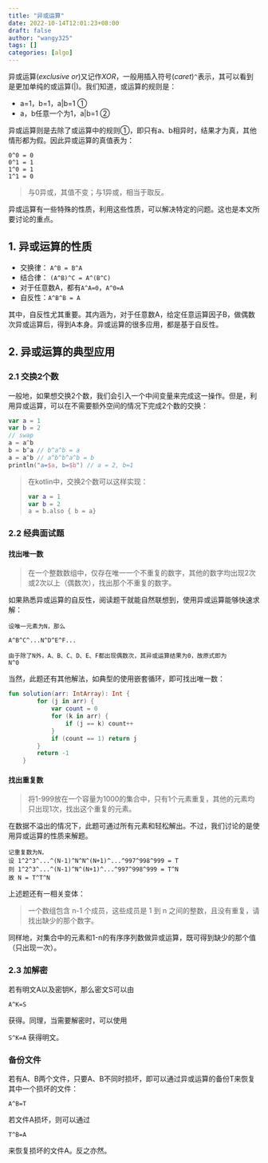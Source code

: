 ```yaml
---
title: "异或运算"
date: 2022-10-14T12:01:23+08:00
draft: false
author: "wangy325"
tags: []
categories: [algo]
---
```


异或运算(*exclusive or*)又记作*XOR*，一般用插入符号(*caret*)`^`表示，其可以看到是更加单纯的或运算(|)。我们知道，或运算的规则是：

- a=1，b=1，a|b=1 ①
- a，b任意一个为1，a|b=1 ②

异或运算则是去除了或运算中的规则①，即只有a、b相异时，结果才为真，其他情形都为假。因此异或运算的真值表为：

```
0^0 = 0
0^1 = 1
1^0 = 1
1^1 = 0
```

> 与0异或，其值不变；与1异或，相当于取反。

异或运算有一些特殊的性质，利用这些性质，可以解决特定的问题。这也是本文所要讨论的重点。

<!--more-->

## 1. 异或运算的性质

- 交换律： `A^B = B^A`
- 结合律： `(A^B)^C = A^(B^C)`
- 对于任意数A，都有`A^A=0`，`A^0=A`
- 自反性：`A^B^B = A`

其中，自反性尤其重要。其内涵为，对于任意数A，给定任意运算因子B，做偶数次异或运算后，得到A本身。异或运算的很多应用，都是基于自反性。

## 2. 异或运算的典型应用

### 2.1 交换2个数

一般地，如果想交换2个数，我们会引入一个中间变量来完成这一操作。但是，利用异或运算，可以在不需要额外空间的情况下完成2个数的交换：

```kotlin
var a = 1
var b = 2
// swap
a = a^b
b = b^a // b^a^b = a
a = a^b // a^b^b^a^b = b
println("a=$a, b=$b") // a = 2, b=1
```

> 在kotlin中，交换2个数可以这样实现：
> ```kotlin
> var a = 1
> var b = 2
> a = b.also { b = a}
> ```

### 2.2 经典面试题

#### 找出唯一数

> 在一个整数数组中，仅存在唯一一个不重复的数字，其他的数字均出现2次或2次以上（偶数次），找出那个不重复的数字。

如果熟悉异或运算的自反性，阅读题干就能自然联想到，使用异或运算能够快速求解：

```
设唯一元素为N，那么

A^B^C^...N^D^E^F...

由于除了N外，A、B、C、D、E、F都出现偶数次，其异或运算结果为0，故原式即为
N^0
```

当然，此题还有其他解法，如典型的使用嵌套循环，即可找出唯一数：

```kotlin
fun solution(arr: IntArray): Int {
        for (j in arr) {
            var count = 0
            for (k in arr) {
                if (j == k) count++
            }
            if (count == 1) return j
        }
        return -1
    }
```


#### 找出重复数


> 将1-999放在一个容量为1000的集合中，只有1个元素重复，其他的元素均只出现1次，找出这个重复的元素。

在数据不溢出的情况下，此题可通过所有元素和轻松解出。不过，我们讨论的是使用异或运算的性质来解题。

```
记重复数为N，
设 1^2^3^...^(N-1)^N^N^(N+1)^...^997^998^999 = T
则 1^2^3^...^(N-1)^N^(N+1)^...^997^998^999 = T^N
故 N = T^T^N
```

上述题还有一相关变体：

> 一个数组包含 n-1 个成员，这些成员是 1 到 n 之间的整数，且没有重复，请找出缺少的那个数字。

同样地，对集合中的元素和1-n的有序序列数做异或运算，既可得到缺少的那个值（只出现一次）。


### 2.3 加解密

若有明文A以及密钥K，那么密文S可以由

`A^K=S`

获得。同理，当需要解密时，可以使用

`S^K=A`
获得明文。

### 备份文件

若有A、B两个文件，只要A、B不同时损坏，即可以通过异或运算的备份T来恢复其中一个损坏的文件：

`A^B=T`

若文件A损坏，则可以通过

`T^B=A`

来恢复损坏的文件A。反之亦然。
